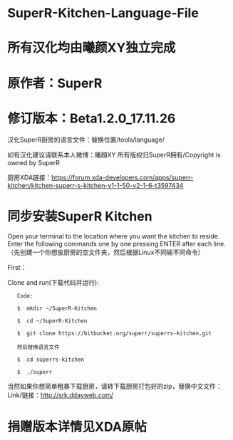 # SuperR-Kitchen-Language-File
# 所有汉化均由曦颜XY独立完成

# 原作者：SuperR

# 修订版本：Beta1.2.0_17.11.26
汉化SuperR厨房的语言文件：替换位置/tools/language/

如有汉化建议请联系本人微博：曦顏XY
所有版权归SuperR拥有/Copyright is owned by SuperR

厨房XDA链接：https://forum.xda-developers.com/apps/superr-kitchen/kitchen-superr-s-kitchen-v1-1-50-v2-1-6-t3597434

# 同步安装SuperR Kitchen

Open your terminal to the location where you want the kitchen to reside. Enter the following commands one by one pressing ENTER after each line.（先创建一个你想放厨房的空文件夹，然后根据Linux不同输不同命令）

First：

   Clone and run(下载代码并运行):

       Code:

       $  mkdir ~/SuperR-Kitchen

       $  cd ~/SuperR-Kitchen

       $  git clone https://bitbucket.org/superr/superrs-kitchen.git

       然后替换语言文件

       $  cd superrs-kitchen

       $  ./superr

当然如果你想简单粗暴下载厨房，请转下载厨房打包好的zip，替换中文文件：
Link/链接：http://srk.ddayweb.com/


# 捐赠版本详情见XDA原帖
